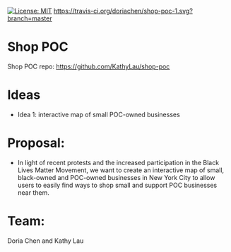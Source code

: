 [![License: MIT](https://img.shields.io/badge/License-MIT-yellow.svg)](https://opensource.org/licenses/MIT)
https://travis-ci.org/doriachen/shop-poc-1.svg?branch=master
# Shop POC
Shop POC repo: https://github.com/KathyLau/shop-poc
# Ideas
- Idea 1: interactive map of small POC-owned businesses
# Proposal:
- In light of recent protests and the increased participation in the Black Lives Matter Movement, we want to create an interactive map of small, black-owned and POC-owned businesses in New York City to allow users to easily find ways to shop small and support POC businesses near them.
# Team:
Doria Chen and Kathy Lau

